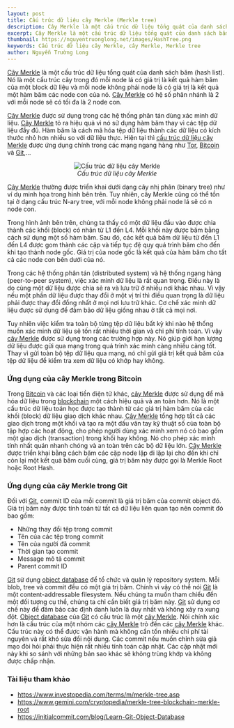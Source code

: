 ```yaml
---
layout: post
title: Cấu trúc dữ liệu cây Merkle (Merkle tree)
description: Cây Merkle là một cấu trúc dữ liệu tổng quát của danh sách băm (hash list). Nó là một cấu trúc cây trong đó mỗi node lá có giá trị là kết quả hàm băm của một block dữ liệu và mỗi node không phải node lá có giá trị là kết quả một hàm băm các node con của nó.
excerpt: Cây Merkle là một cấu trúc dữ liệu tổng quát của danh sách băm (hash list). Nó là một cấu trúc cây trong đó mỗi node lá có giá trị là kết quả hàm băm của một block dữ liệu và mỗi node không phải node lá có giá trị là kết quả một hàm băm các node con của nó.
thumbnail: https://nguyentruonglong.net/images/HashTree.png
keywords: Cấu trúc dữ liệu cây Merkle, cây Merkle, Merkle tree
author: Nguyễn Trường Long
---
```



[Cây Merkle](https://nguyentruonglong.net/cau-truc-du-lieu-cay-merkle-merkle-tree.html) là một cấu trúc dữ liệu tổng quát của danh sách băm (hash list). Nó là một cấu trúc cây trong đó mỗi node lá có giá trị là kết quả hàm băm của một block dữ liệu và mỗi node không phải node lá có giá trị là kết quả một hàm băm các node con của nó. [Cây Merkle](https://nguyentruonglong.net/cau-truc-du-lieu-cay-merkle-merkle-tree.html) có hệ số phân nhánh là 2 với mỗi node sẽ có tối đa là 2 node con.

[Cây Merkle](https://nguyentruonglong.net/cau-truc-du-lieu-cay-merkle-merkle-tree.html) được sử dụng trong các hệ thống phân tán dùng xác minh dữ liệu. [Cây Merkle](https://nguyentruonglong.net/cau-truc-du-lieu-cay-merkle-merkle-tree.html) tỏ ra hiệu quả vì nó sử dụng hàm băm thay vì các tệp dữ liệu đầy đủ. Hàm băm là cách mã hóa tệp dữ liệu thành các dữ liệu có kích thước nhỏ hơn nhiều so với dữ liệu thực. Hiện tại thì [cấu trúc dữ liệu cây Merkle](https://nguyentruonglong.net/cau-truc-du-lieu-cay-merkle-merkle-tree.html) được ứng dụng chính trong các mạng ngang hàng như [Tor](https://www.torproject.org), [Bitcoin](https://bitcoin.org/bitcoin.pdf) và [Git](https://git-scm.com),... 

<figure class="image">
<center>
  <img src="https://nguyentruonglong.net/images/HashTree.png" alt="Cấu trúc dữ liệu cây Merkle">
  <figcaption>
	  <i>Cấu trúc dữ liệu cây Merkle</i>
  </figcaption>
</center>
</figure>

[Cây Merkle](https://nguyentruonglong.net/cau-truc-du-lieu-cay-merkle-merkle-tree.html) thường được triển khai dưới dạng cây nhị phân (binary tree) như ví dụ minh họa trong hình bên trên. Tuy nhiên, cây Merkle cũng có thể tồn tại ở dạng cấu trúc N-ary tree, với mỗi node không phải node lá sẽ có n node con.

Trong hình ảnh bên trên, chúng ta thấy có một dữ liệu đầu vào được chia thành các khối (block) có nhãn từ L1 đến L4. Mỗi khối này được băm bằng cách sử dụng một số hàm băm. Sau đó, các kết quả băm dữ liệu từ đến L1 đến L4 được gom thành các cặp và tiếp tục đệ quy quá trình băm cho đến khi tạo thành node gốc. Giá trị của node gốc là kết quả của hàm băm cho tất cả các node con bên dưới của nó.

Trong các hệ thống phân tán (distributed system) và hệ thống ngang hàng (peer-to-peer system), việc xác minh dữ liệu là rất quan trọng. Điều này là do cùng một dữ liệu được chia sẻ ra và lưu trữ ở nhiều nơi khác nhau. Vì vậy nếu một phần dữ liệu được thay đổi ở một vị trí thì điều quan trọng là dữ liệu phải được thay đổi đồng nhất ở mọi nơi lưu trữ khác. Cơ chế xác minh dữ liệu được sử dụng để đảm bảo dữ liệu giống nhau ở tất cả mọi nơi.

Tuy nhiên việc kiểm tra toàn bộ từng tệp dữ liệu bất kỳ khi nào hệ thống muốn xác minh dữ liệu sẽ tốn rất nhiều thời gian và chi phí tính toán. Vì vậy [cây Merkle](https://nguyentruonglong.net/cau-truc-du-lieu-cay-merkle-merkle-tree.html) được sử dụng trong các trường hợp này. Nó giúp giới hạn lượng dữ liệu được gửi qua mạng trong quá trình xác minh càng nhiều càng tốt. Thay vì gửi toàn bộ tệp dữ liệu qua mạng, nó chỉ gửi giá trị kết quả băm của tệp dữ liệu để kiểm tra xem dữ liệu có khớp hay không.

### Ứng dụng của cây Merkle trong Bitcoin

Trong [Bitcoin](https://bitcoin.org/bitcoin.pdf) và các loại tiền điện tử khác, [cây Merkle](https://nguyentruonglong.net/cau-truc-du-lieu-cay-merkle-merkle-tree.html) được sử dụng để mã hóa dữ liệu trong [blockchain](https://nguyentruonglong.net/blockchain-la-gi-giai-thich-chi-tiet-ve-blockchain.html) một cách hiệu quả và an toàn hơn. Nó là một cấu trúc dữ liệu toán học được tạo thành từ các giá trị hàm băm của các khối (block) dữ liệu giao dịch khác nhau. [Cây Merkle](https://nguyentruonglong.net/cau-truc-du-lieu-cay-merkle-merkle-tree.html) tổng hợp tất cả các giao dịch trong một khối và tạo ra một dấu vân tay kỹ thuật số của toàn bộ tập hợp các hoạt động, cho phép người dùng xác minh xem nó có bao gồm một giao dịch (transaction) trong khối hay không. Nó cho phép xác minh tính nhất quán nhanh chóng và an toàn trên các bộ dữ liệu lớn. [Cây Merkle](https://nguyentruonglong.net/cau-truc-du-lieu-cay-merkle-merkle-tree.html) được triển khai bằng cách băm các cặp node lặp đi lặp lại cho đến khi chỉ còn lại một kết quả băm cuối cùng, giá trị băm này được gọi là Merkle Root hoặc Root Hash.

### Ứng dụng của cây Merkle trong Git

Đối với [Git](https://git-scm.com), commit ID của mỗi commit là giá trị băm của commit object đó. Giá trị băm này được tính toán từ tất cả dữ liệu liên quan tạo nên commit đó bao gồm:

* Những thay đổi tệp trong commit
* Tên của các tệp trong commit
* Tên của người đã commit
* Thời gian tạo commit
* Message mô tả commit
* Parent commit ID

[Git](https://git-scm.com) sử dụng [object database](https://en.wikipedia.org/wiki/Object_database) để tổ chức và quản lý repository system. Mỗi blob, tree và commit đều có một giá trị băm. Chính vì vậy có thể nói [Git](https://git-scm.com) là một content-addressable filesystem. Nếu chúng ta muốn tham chiếu đến một đối tượng cụ thể, chúng ta chỉ cần biết giá trị băm này. [Git](https://git-scm.com) sử dụng cơ chế này để đảm bảo các định danh luôn là duy nhất và không xảy ra xung đột. [Object database](https://en.wikipedia.org/wiki/Object_database) của [Git](https://git-scm.com) có cấu trúc là một [cây Merkle](https://nguyentruonglong.net/cau-truc-du-lieu-cay-merkle-merkle-tree.html). Nói chính xác hơn là cấu trúc của một nhóm các [cây Merkle](https://nguyentruonglong.net/cau-truc-du-lieu-cay-merkle-merkle-tree.html) trỏ đến các [cây Merkle](https://nguyentruonglong.net/cau-truc-du-lieu-cay-merkle-merkle-tree.html) khác. Cấu trúc này có thể được vận hành mà không cần tốn nhiều chi phí tài nguyên và rất khó sửa đổi nội dung. Các commit nếu muốn chỉnh sửa giả mạo đòi hỏi phải thực hiện rất nhiều tính toán cập nhật. Các cập nhật mới này khi so sánh với những bản sao khác sẽ không trùng khớp và không được chấp nhận.

### Tài liệu tham khảo

* <a href="https://www.investopedia.com/terms/m/merkle-tree.asp" target="_blank">https://www.investopedia.com/terms/m/merkle-tree.asp</a>
* <a href="https://www.gemini.com/cryptopedia/merkle-tree-blockchain-merkle-root" target="_blank">https://www.gemini.com/cryptopedia/merkle-tree-blockchain-merkle-root</a>
* <a href="https://initialcommit.com/blog/Learn-Git-Object-Database" target="_blank">https://initialcommit.com/blog/Learn-Git-Object-Database</a>


